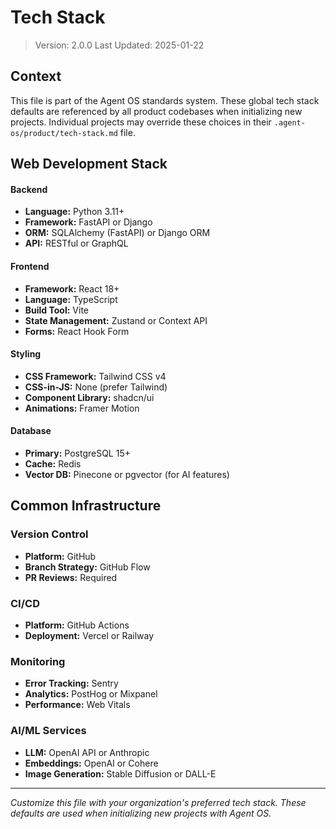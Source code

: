 # Tech Stack

> Version: 2.0.0
> Last Updated: 2025-01-22

## Context

This file is part of the Agent OS standards system. These global tech stack defaults are referenced by all product codebases when initializing new projects. Individual projects may override these choices in their `.agent-os/product/tech-stack.md` file.

## Web Development Stack

#### Backend
- **Language:** Python 3.11+
- **Framework:** FastAPI or Django
- **ORM:** SQLAlchemy (FastAPI) or Django ORM
- **API:** RESTful or GraphQL

#### Frontend
- **Framework:** React 18+
- **Language:** TypeScript
- **Build Tool:** Vite
- **State Management:** Zustand or Context API
- **Forms:** React Hook Form

#### Styling
- **CSS Framework:** Tailwind CSS v4
- **CSS-in-JS:** None (prefer Tailwind)
- **Component Library:** shadcn/ui
- **Animations:** Framer Motion

#### Database
- **Primary:** PostgreSQL 15+
- **Cache:** Redis
- **Vector DB:** Pinecone or pgvector (for AI features)

## Common Infrastructure

### Version Control
- **Platform:** GitHub
- **Branch Strategy:** GitHub Flow
- **PR Reviews:** Required

### CI/CD
- **Platform:** GitHub Actions
- **Deployment:** Vercel or Railway

### Monitoring
- **Error Tracking:** Sentry
- **Analytics:** PostHog or Mixpanel
- **Performance:** Web Vitals

### AI/ML Services
- **LLM:** OpenAI API or Anthropic
- **Embeddings:** OpenAI or Cohere
- **Image Generation:** Stable Diffusion or DALL-E

---

*Customize this file with your organization's preferred tech stack. These defaults are used when initializing new projects with Agent OS.*
